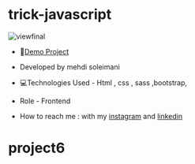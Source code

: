 # trick-javascript


![viewfinal](https://s6.uupload.ir/files/screenshot_(69)_9yha.png)

- 📌[Demo Project](https://mehdisoleimaniweb.github.io/project6/)

- Developed by mehdi soleimani

- 💻Technologies Used - Html , css , sass ,bootstrap,

- Role - Frontend

- How to reach me : with my [instagram](https://instagram.com/mehdi_soleimani_web?igshid=mzrlodbinwflza==) and [linkedin](https://www.linkedin.com/in/mehdi-soleimani-38597328b/)
# project6
